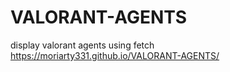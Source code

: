 # VALORANT-AGENTS
display valorant agents using fetch
https://moriarty331.github.io/VALORANT-AGENTS/

